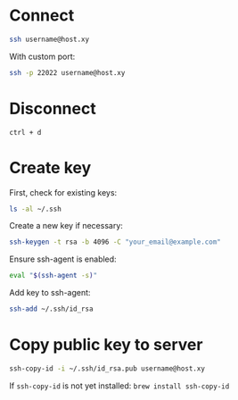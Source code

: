 # Connect

```sh
ssh username@host.xy
```

With custom port:

```sh
ssh -p 22022 username@host.xy
```

# Disconnect

`ctrl + d`

# Create key

First, check for existing keys:

```sh
ls -al ~/.ssh
```

Create a new key if necessary:

```sh
ssh-keygen -t rsa -b 4096 -C "your_email@example.com"
```

Ensure ssh-agent is enabled:

```sh
eval "$(ssh-agent -s)"
```

Add key to ssh-agent:

```sh
ssh-add ~/.ssh/id_rsa
```

# Copy public key to server

```sh
ssh-copy-id -i ~/.ssh/id_rsa.pub username@host.xy
```

If `ssh-copy-id` is not yet installed: `brew install ssh-copy-id`